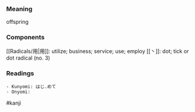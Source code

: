 ### Meaning

offspring

### Components

[[Radicals/用|用]]: utilize; business; service; use; employ [[丶]]: dot; tick or dot radical (no. 3)

### Readings

```
- Kunyomi: はじ.めて
- Onyomi: 
```

#kanji